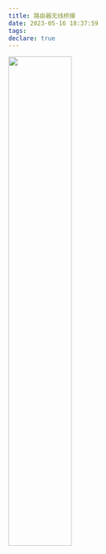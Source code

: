 ```yaml
---
title: 路由器无线桥接
date: 2023-05-16 18:37:59
tags:
declare: true
---
```

<img src="https://cdn.jsdelivr.net/gh/Corner430/Picture/images/20230516183829.png" width="50%" height="50%">